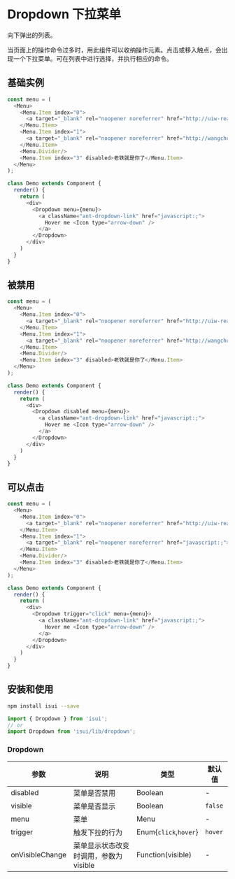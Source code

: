 Dropdown 下拉菜单
===

向下弹出的列表。

当页面上的操作命令过多时，用此组件可以收纳操作元素。点击或移入触点，会出现一个下拉菜单。可在列表中进行选择，并执行相应的命令。

## 基础实例

<!--DemoStart--> 
```js
const menu = (
  <Menu>
    <Menu.Item index="0">
      <a target="_blank" rel="noopener noreferrer" href="http://uiw-react.github.io/">UI组件库官方文档</a>
    </Menu.Item>
    <Menu.Item index="1">
      <a target="_blank" rel="noopener noreferrer" href="http://wangchujiang.com/">个人网站</a>
    </Menu.Item>
    <Menu.Divider/>
    <Menu.Item index="3" disabled>老铁就是你了</Menu.Item>
  </Menu>
);

class Demo extends Component {
  render() {
    return (
      <div>
        <Dropdown menu={menu}>
          <a className="ant-dropdown-link" href="javascript:;">
            Hover me <Icon type="arrow-down" />
          </a>
        </Dropdown>
      </div>
    )
  }
}
```
<!--End-->


## 被禁用

<!--DemoStart--> 
```js
const menu = (
  <Menu>
    <Menu.Item index="0">
      <a target="_blank" rel="noopener noreferrer" href="http://uiw-react.github.io/">UI组件库官方文档</a>
    </Menu.Item>
    <Menu.Item index="1">
      <a target="_blank" rel="noopener noreferrer" href="http://wangchujiang.com/">个人网站</a>
    </Menu.Item>
    <Menu.Divider/>
    <Menu.Item index="3" disabled>老铁就是你了</Menu.Item>
  </Menu>
);

class Demo extends Component {
  render() {
    return (
      <div>
        <Dropdown disabled menu={menu}>
          <a className="ant-dropdown-link" href="javascript:;">
            Hover me <Icon type="arrow-down" />
          </a>
        </Dropdown>
      </div>
    )
  }
}
```
<!--End-->


## 可以点击

<!--DemoStart--> 
```js
const menu = (
  <Menu>
    <Menu.Item index="0">
      <a target="_blank" rel="noopener noreferrer" href="http://uiw-react.github.io/">UI组件库官方文档</a>
    </Menu.Item>
    <Menu.Item index="1">
      <a target="_blank" rel="noopener noreferrer" href="javascript:;">个人网站</a>
    </Menu.Item>
    <Menu.Divider/>
    <Menu.Item index="3" disabled>老铁就是你了</Menu.Item>
  </Menu>
);

class Demo extends Component {
  render() {
    return (
      <div>
        <Dropdown trigger="click" menu={menu}>
          <a className="ant-dropdown-link" href="javascript:;">
            Hover me <Icon type="arrow-down" />
          </a>
        </Dropdown>
      </div>
    )
  }
}
```
<!--End-->


## 安装和使用

```bash
npm install isui --save
```

```js
import { Dropdown } from 'isui';
// or
import Dropdown from 'isui/lib/dropdown';
```
### Dropdown

| 参数 | 说明 | 类型 | 默认值 |
| ----- | ----- | ----- | ----- |
| disabled | 菜单是否禁用 |	Boolean	| - |
| visible | 菜单是否显示 |	Boolean	| `false` |
| menu | 菜单 |	Menu	| - |
| trigger | 触发下拉的行为 |	Enum{`click`,`hover`}	| `hover` |
| onVisibleChange | 菜单显示状态改变时调用，参数为 visible |	Function(visible)	| - |
